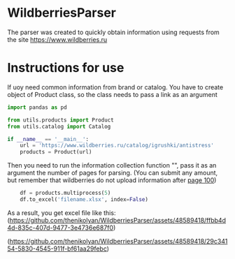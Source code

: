 # WildberriesParser
The parser was created to quickly obtain information using requests from the site https://www.wildberries.ru


# Instructions for use

If uoy need common information from brand or catalog. You have to create object of Product class, so the class needs to pass a link as an argument

```python
import pandas as pd

from utils.products import Product
from utils.catalog import Catalog

if __name__ == '__main__':
    url = 'https://www.wildberries.ru/catalog/igrushki/antistress'
    products = Product(url)
```

Then you need to run the information collection function "", pass it as an argument the number of pages for parsing. (You can submit any amount, but remember that wildberries do not upload information after [page 100](https://www.wildberries.ru/catalog/igrushki/antistress&page=100))

```python
    df = products.multiprocess(5)
    df.to_excel('filename.xlsx', index=False)
```

As a result, you get excel file like this:
(https://github.com/thenikolyan/WildberriesParser/assets/48589418/ffbb4d4d-835c-407d-9477-3e4736e687f0)

(https://github.com/thenikolyan/WildberriesParser/assets/48589418/29c34154-5830-4545-911f-bf61aa29febc)


